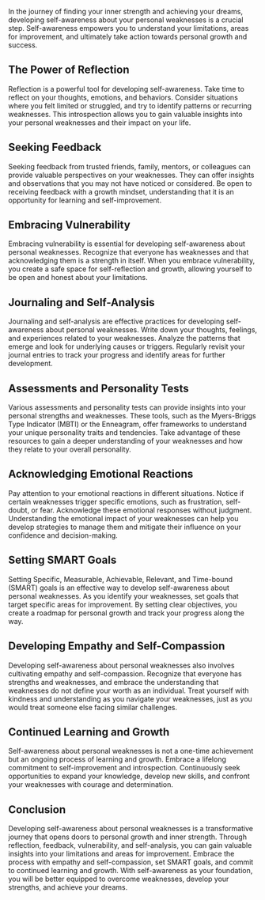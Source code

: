 
In the journey of finding your inner strength and achieving your dreams, developing self-awareness about your personal weaknesses is a crucial step. Self-awareness empowers you to understand your limitations, areas for improvement, and ultimately take action towards personal growth and success.

## The Power of Reflection

Reflection is a powerful tool for developing self-awareness. Take time to reflect on your thoughts, emotions, and behaviors. Consider situations where you felt limited or struggled, and try to identify patterns or recurring weaknesses. This introspection allows you to gain valuable insights into your personal weaknesses and their impact on your life.

## Seeking Feedback

Seeking feedback from trusted friends, family, mentors, or colleagues can provide valuable perspectives on your weaknesses. They can offer insights and observations that you may not have noticed or considered. Be open to receiving feedback with a growth mindset, understanding that it is an opportunity for learning and self-improvement.

## Embracing Vulnerability

Embracing vulnerability is essential for developing self-awareness about personal weaknesses. Recognize that everyone has weaknesses and that acknowledging them is a strength in itself. When you embrace vulnerability, you create a safe space for self-reflection and growth, allowing yourself to be open and honest about your limitations.

## Journaling and Self-Analysis

Journaling and self-analysis are effective practices for developing self-awareness about personal weaknesses. Write down your thoughts, feelings, and experiences related to your weaknesses. Analyze the patterns that emerge and look for underlying causes or triggers. Regularly revisit your journal entries to track your progress and identify areas for further development.

## Assessments and Personality Tests

Various assessments and personality tests can provide insights into your personal strengths and weaknesses. These tools, such as the Myers-Briggs Type Indicator (MBTI) or the Enneagram, offer frameworks to understand your unique personality traits and tendencies. Take advantage of these resources to gain a deeper understanding of your weaknesses and how they relate to your overall personality.

## Acknowledging Emotional Reactions

Pay attention to your emotional reactions in different situations. Notice if certain weaknesses trigger specific emotions, such as frustration, self-doubt, or fear. Acknowledge these emotional responses without judgment. Understanding the emotional impact of your weaknesses can help you develop strategies to manage them and mitigate their influence on your confidence and decision-making.

## Setting SMART Goals

Setting Specific, Measurable, Achievable, Relevant, and Time-bound (SMART) goals is an effective way to develop self-awareness about personal weaknesses. As you identify your weaknesses, set goals that target specific areas for improvement. By setting clear objectives, you create a roadmap for personal growth and track your progress along the way.

## Developing Empathy and Self-Compassion

Developing self-awareness about personal weaknesses also involves cultivating empathy and self-compassion. Recognize that everyone has strengths and weaknesses, and embrace the understanding that weaknesses do not define your worth as an individual. Treat yourself with kindness and understanding as you navigate your weaknesses, just as you would treat someone else facing similar challenges.

## Continued Learning and Growth

Self-awareness about personal weaknesses is not a one-time achievement but an ongoing process of learning and growth. Embrace a lifelong commitment to self-improvement and introspection. Continuously seek opportunities to expand your knowledge, develop new skills, and confront your weaknesses with courage and determination.

## Conclusion

Developing self-awareness about personal weaknesses is a transformative journey that opens doors to personal growth and inner strength. Through reflection, feedback, vulnerability, and self-analysis, you can gain valuable insights into your limitations and areas for improvement. Embrace the process with empathy and self-compassion, set SMART goals, and commit to continued learning and growth. With self-awareness as your foundation, you will be better equipped to overcome weaknesses, develop your strengths, and achieve your dreams.
